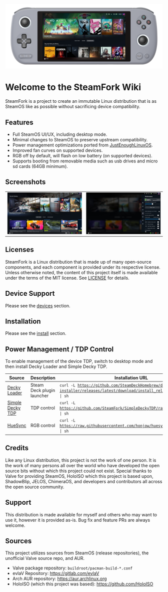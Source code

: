 <div class="preview-container">
  <img class="off-glb" src="_inc/images/preview.png"/>
</div>

# Welcome to the SteamFork Wiki

SteamFork is a project to create an immutable Linux distribution that is as SteamOS like as possible without sacrificing device compatibility.

## Features
* Full SteamOS UI/UX, including desktop mode.
* Minimal changes to SteamOS to preserve upstream compatibility.
* Power management optimizations ported from [JustEnoughLinuxOS](https://github.com/JustEnoughLinuxOS).
* Improved fan curves on supported devices.
* RGB off by default, will flash on low battery (on supported devices).
* Supports booting from removable media such as usb drives and micro sd cards (64GB minimum).

## Screenshots
<table>
  <tr>
    <td><img src="https://raw.githubusercontent.com/SteamFork/.github/main/profile/.images/20240609-max-1.jpg"/></td>
    <td><img src="https://raw.githubusercontent.com/SteamFork/.github/main/profile/.images/20240609-max-2.jpg"/></td>
  </tr>
</table>

## Licenses
SteamFork is a Linux distribution that is made up of many open-source components, and each component is provided under its respective license.  Unless otherwise noted, the content of this project itself is made available under the terms of the MIT license.  See [LICENSE](LICENSE) for details.

## Device Support

Please see the [devices](../devices) section.

## Installation

Please see the [install](../play/install) section.

## Power Management / TDP Control

To enable management of the device TDP, switch to desktop mode and then install Decky Loader and Simple Decky TDP.

| Source | Description | Installation URL |
| -- | -- | -- |
| [Decky Loader](https://github.com/SteamDeckHomebrew/decky-loader) | Steam Deck plugin launcher | <code>curl -L https://github.com/SteamDeckHomebrew/decky-installer/releases/latest/download/install_release.sh \| sh</code> |
| [Simple Decky TDP](https://github.com/SteamFork/SimpleDeckyTDP) | TDP control| <code>curl -L https://github.com/SteamFork/SimpleDeckyTDP/raw/main/install.sh \| sh</code> |
| [HueSync](https://github.com/honjow/HueSync) | RGB control| <code>curl -L https://raw.githubusercontent.com/honjow/huesync/main/install.sh \| sh</code> |

## Credits

Like any Linux distribution, this project is not the work of one person.  It is the work of many persons all over the world who have developed the open source bits without which this project could not exist.  Special thanks to Valve for providing SteamOS, HoloISO which this project is based upon, ShadowBlip, JELOS, ChimeraOS, and developers and contributors all across the open source community.

## Support
This distribution is made available for myself and others who may want to use it, however it is provided as-is.  Bug fix and feature PRs are always welcome.

## Sources
This project utilizes sources from SteamOS (release repositories), the unofficial Valve source repo, and AUR.

* Valve package repository: `buildroot/pacman-build-*.conf`
* evlaV Repository: https://gitlab.com/evlaV
* Arch AUR repository: https://aur.archlinux.org
* HoloISO (which this project was based): https://github.com/HoloISO
